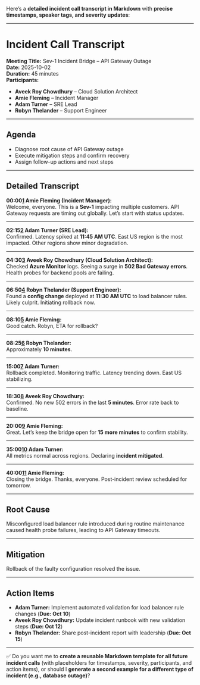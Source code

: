 Here’s a **detailed incident call transcript in Markdown** with **precise timestamps, speaker tags, and severity updates**:

---

# **Incident Call Transcript**
**Meeting Title:** Sev-1 Incident Bridge – API Gateway Outage  
**Date:** 2025-10-02  
**Duration:** 45 minutes  
**Participants:**  
- **Aveek Roy Chowdhury** – Cloud Solution Architect  
- **Amie Fleming** – Incident Manager  
- **Adam Turner** – SRE Lead  
- **Robyn Thelander** – Support Engineer  

---

## **Agenda**
- Diagnose root cause of API Gateway outage  
- Execute mitigation steps and confirm recovery  
- Assign follow-up actions and next steps  

---

## **Detailed Transcript**

**00:00[1]() Amie Fleming (Incident Manager):**  
Welcome, everyone. This is a **Sev-1** impacting multiple customers. API Gateway requests are timing out globally. Let’s start with status updates.

---

**02:15[2]() Adam Turner (SRE Lead):**  
Confirmed. Latency spiked at **11:45 AM UTC**. East US region is the most impacted. Other regions show minor degradation.

---

**04:30[3]() Aveek Roy Chowdhury (Cloud Solution Architect):**  
Checked **Azure Monitor** logs. Seeing a surge in **502 Bad Gateway errors**. Health probes for backend pools are failing.

---

**06:50[4]() Robyn Thelander (Support Engineer):**  
Found a **config change** deployed at **11:30 AM UTC** to load balancer rules. Likely culprit. Initiating rollback now.

---

**08:10[5]() Amie Fleming:**  
Good catch. Robyn, ETA for rollback?

---

**08:25[6]() Robyn Thelander:**  
Approximately **10 minutes**.

---

**15:00[7]() Adam Turner:**  
Rollback completed. Monitoring traffic. Latency trending down. East US stabilizing.

---

**18:30[8]() Aveek Roy Chowdhury:**  
Confirmed. No new 502 errors in the last **5 minutes**. Error rate back to baseline.

---

**20:00[9]() Amie Fleming:**  
Great. Let’s keep the bridge open for **15 more minutes** to confirm stability.

---

**35:00[10]() Adam Turner:**  
All metrics normal across regions. Declaring **incident mitigated**.

---

**40:00[11]() Amie Fleming:**  
Closing the bridge. Thanks, everyone. Post-incident review scheduled for tomorrow.

---

## **Root Cause**
Misconfigured load balancer rule introduced during routine maintenance caused health probe failures, leading to API Gateway timeouts.

---

## **Mitigation**
Rollback of the faulty configuration resolved the issue.

---

## **Action Items**
- **Adam Turner:** Implement automated validation for load balancer rule changes (**Due: Oct 10**)  
- **Aveek Roy Chowdhury:** Update incident runbook with new validation steps (**Due: Oct 12**)  
- **Robyn Thelander:** Share post-incident report with leadership (**Due: Oct 15**)  

---

✅ Do you want me to **create a reusable Markdown template for all future incident calls** (with placeholders for timestamps, severity, participants, and action items), or should I **generate a second example for a different type of incident (e.g., database outage)**?